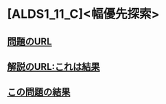 # \[ALDS1_11_C\]\<幅優先探索\>

## [問題のURL](https://onlinejudge.u-aizu.ac.jp/problems/ALDS1_11_C)

## [解説のURL:これは結果](https://onlinejudge.u-aizu.ac.jp/solutions/problem/ALDS1_11_C)

## [この問題の結果](https://onlinejudge.u-aizu.ac.jp/solutions/problem/ALDS1_11_C)
